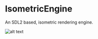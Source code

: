 # IsometricEngine

An SDL2 based, isometric rendering engine.



![alt text](https://raw.githubusercontent.com/JimmySnails/IsometricEngine/master/images/Screenshot1.png)
